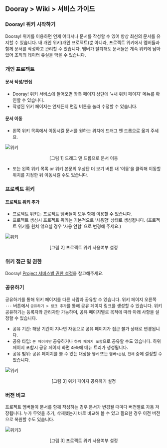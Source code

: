 ## Dooray > Wiki > 서비스 가이드

### Dooray! 위키 시작하기 
Dooray! 위키를 이용하면 언제 어디서나 문서를 작성할 수 있어 항상 최신의 문서를 유지할 수 있습니다. 내 개인 위키(개인 프로젝트)뿐 아니라, 프로젝트 위키에서 멤버들과 함께 문서를 작성하고 관리할 수 있습니다. 멤버가 탈퇴해도 문서들은 계속 위키에 남아 있어 조직의 데이터 유실을 막을 수 있습니다. 

### 개인 프로젝트
#### 문서 작성/편집
-	Dooray! 위키 서비스에 들어오면 좌측 페이지 상단에 ‘+새 위키 페이지’ 메뉴를 확인할 수 있습니다.
-	작성된 위키 페이지는 언제든지 편집 버튼을 눌러 수정할 수 있습니다.

#### 문서 이동
- 왼쪽 위키 목록에서 이동시킬 문서를 원하는 위치에 드래그 앤 드롭으로 옮겨 주세요.

![위키](http://static.toastoven.net/prod_dooray_wiki/Wiki_01_ko.png)
<center>[그림 1] 드래그 앤 드롭으로 문서 이동</center>

-	또는 왼쪽 위키 목록 or 위키 본문의 우상단 더 보기 버튼 내 ‘이동’을 클릭해 이동할 위치를 지정한 뒤 이동시킬 수도 있습니다.

### 프로젝트 위키
#### 프로젝트 위키 추가
-	프로젝트 위키는 프로젝트 멤버들이 모두 함께 이용할 수 있습니다.
-	프로젝트 생성시 프로젝트 위키는 기본적으로  ‘사용함’ 상태로 생성됩니다. (프로젝트 위키를 원치 않으실 경우 ‘사용 안함’ 으로 변경해 주세요.)

![위키](http://static.toastoven.net/prod_dooray_wiki/Wiki_02_ko.png)
<center>[그림 2] 프로젝트 위키 사용여부 설정</center>

### 위키 접근 및 권한
Dooray! [Project 서비스별 권한 설정](https://docs.toast.com/ko/Dooray/Project/ko/service-guide-detail/)을 참고해주세요. 

### 공유하기
공유하기를 통해 위키 페이지를 다른 사람과 공유할 수 있습니다.
위키 페이지 오른쪽 `···` 버튼에서 `공유하기 > 링크 추가`를 통해 공유 페이지 링크를 생성할 수 있습니다.
위키 공유하기는 등록자와 관리자만 가능하며, 공유 페이지별로 목적에 따라 아래 사항을 설정할 수 있습니다.
- 공유 기간: 해당 기간이 지나면 자동으로 공유 페이지가 접근 불가 상태로 변경됩니다. 
- 공유 타입: `본 페이지만` 공유하거나 `하위 페이지 포함`으로 공유할 수도 있습니다. 하위 페이지 포함시 공유 페이지 화면 좌측에 메뉴 트리가 생성됩니다.
- 공유 범위: 공유 페이지를 볼 수 있는 대상을 `멤버` 또는 `멤버+손님`, `전체` 중에 설정할 수 있습니다. 

![위키](http://static.toastoven.net/prod_dooray_wiki/Wiki_04_ko.png)
<center>[그림 3] 위키 페이지 공유하기 설정</center>

### 버전 비교
프로젝트 멤버들이 문서를 함께 작성하는 경우 문서가 변경될 때마다 버전별로 자동 저장됩니다. 누가 무엇을 추가, 삭제했는지 바로 비교해 볼 수 있고 필요한 경우 이전 버전으로 복원할 수도 있습니다.

![위키3](http://static.toastoven.net/prod_dooray_wiki/Wiki_03_ko.png)
<center>[그림 3] 프로젝트 위키 사용여부 설정</center>

